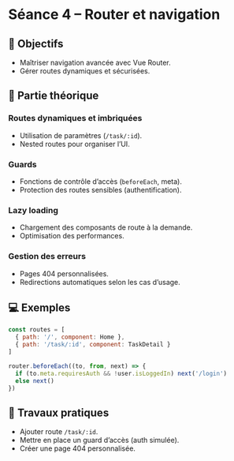 # Séance 4 – Router et navigation

## 🎯 Objectifs
- Maîtriser navigation avancée avec Vue Router.
- Gérer routes dynamiques et sécurisées.

## 📖 Partie théorique

### Routes dynamiques et imbriquées

- Utilisation de paramètres (`/task/:id`).
- Nested routes pour organiser l’UI.

### Guards

- Fonctions de contrôle d’accès (`beforeEach`, meta).
- Protection des routes sensibles (authentification).

### Lazy loading

- Chargement des composants de route à la demande.
- Optimisation des performances.

### Gestion des erreurs

- Pages 404 personnalisées.
- Redirections automatiques selon les cas d’usage.

## 💻 Exemples
```js
const routes = [
  { path: '/', component: Home },
  { path: '/task/:id', component: TaskDetail }
]
```
```js
router.beforeEach((to, from, next) => {
  if (to.meta.requiresAuth && !user.isLoggedIn) next('/login')
  else next()
})
```

## 📝 Travaux pratiques
- Ajouter route `/task/:id`.
- Mettre en place un guard d’accès (auth simulée).
- Créer une page 404 personnalisée.

